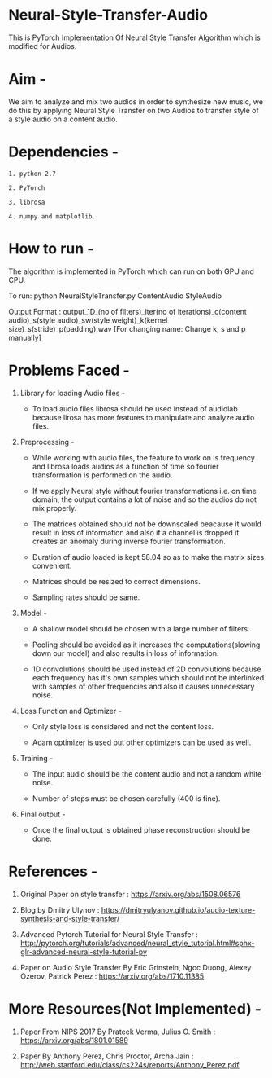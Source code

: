 # Neural-Style-Transfer-Audio

This is PyTorch Implementation Of Neural Style Transfer Algorithm which is modified for Audios.

# Aim - 

We aim to analyze and mix two audios in order to synthesize new music, we do this by applying Neural Style Transfer on two Audios to transfer style of a style audio on a content audio.

# Dependencies - 

	1. python 2.7
	
	2. PyTorch 
	
	3. librosa
	
	4. numpy and matplotlib.
	
# How to run -

  The algorithm is implemented in PyTorch which can run on both GPU and CPU.
		
  To run: python NeuralStyleTransfer.py ContentAudio StyleAudio
		
  Output Format : output_1D_(no of filters)_iter(no of iterations)_c(content audio)_s(style audio)_sw(style weight)_k(kernel size)_s(stride)_p(padding).wav
		[For changing name: Change k, s and p manually]

# Problems Faced -


  1. Library for loading Audio files -
	  
	  * To load audio files librosa should be used instead of audiolab because lirosa has more features to manipulate and analyze audio files.


  2. Preprocessing - 

	  * While working with audio files, the feature to work on is frequency and librosa loads audios as a function of time so fourier transformation is performed on the audio.
	
	  * If we apply Neural style without fourier transformations i.e. on time domain, the output contains a lot of noise and so the audios do not mix properly.

	  * The matrices obtained should not be downscaled beacause it would result in loss of information and also if a channel is dropped it creates an anomaly during inverse fourier transformation.
	  
	  * Duration of audio loaded is kept 58.04 so as to make the matrix sizes convenient.

	  * Matrices should be resized to correct dimensions.
	
	  * Sampling rates should be same.


  3. Model - 

	  * A shallow model should be chosen with a large number of filters.

	  * Pooling should be avoided as it increases the computations(slowing down our model) and also results in loss of information.

	  * 1D convolutions should be used instead of 2D convolutions because each frequency has it's own samples which should not be interlinked with samples of other frequencies and also it causes unnecessary noise.


  4. Loss Function and Optimizer - 

	  * Only style loss is considered and not the content loss.
	
	  * Adam optimizer is used but other optimizers can be used as well.


  5. Training - 

	  * The input audio should be the content audio and not a random white noise.

	  * Number of steps must be chosen carefully (400 is fine).


  6. Final output - 

	  * Once the final output is obtained phase reconstruction should be done.

# References - 

  1. Original Paper on style transfer : https://arxiv.org/abs/1508.06576
	
  2. Blog by Dmitry Ulynov : https://dmitryulyanov.github.io/audio-texture-synthesis-and-style-transfer/
	
  3.  Advanced Pytorch Tutorial for Neural Style Transfer : http://pytorch.org/tutorials/advanced/neural_style_tutorial.html#sphx-glr-advanced-neural-style-tutorial-py
  
  4. Paper on Audio Style Transfer By Eric Grinstein, Ngoc Duong, Alexey Ozerov, Patrick Perez : https://arxiv.org/abs/1710.11385
  
# More Resources(Not Implemented) - 

  1. Paper From NIPS 2017 By Prateek Verma, Julius O. Smith : https://arxiv.org/abs/1801.01589
  
  2. Paper By Anthony Perez, Chris Proctor, Archa Jain : http://web.stanford.edu/class/cs224s/reports/Anthony_Perez.pdf

